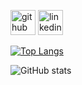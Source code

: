 [<img src='https://cdn.jsdelivr.net/npm/simple-icons@3.0.1/icons/github.svg' alt='github' height='40'>](https://github.com/JohnHunhoff)  [<img src='https://cdn.jsdelivr.net/npm/simple-icons@3.0.1/icons/linkedin.svg' alt='linkedin' height='40'>](https://www.linkedin.com/in/https://www.linkedin.com/in/john-hunhoff//)  

[![Top Langs](https://github-readme-stats.vercel.app/api/top-langs/?username=JohnHunhoff)](https://github.com/anuraghazra/github-readme-stats)

![GitHub stats](https://github-readme-stats.vercel.app/api?username=JohnHunhoff&show_icons=true)  
